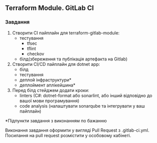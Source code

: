 ## Terraform Module. GitLab CI

### Завдання
1. Створити  CI пайплайн для terraform-gitlab-module: 
    - тестування
        - tfsec
        - tflint
        - checkov
    - білд(збереження та публікація артефакта на Gitlab)
2. Створити CI/CD пайплайн для dotnet app: 
    - білд 
    - тестування
    - деплой інфраструктури*
    - деплоймент аплікейшина*
3. Перед білд стейджем додати кроки:
    - linters (C#: dotnet-format або sonarlint, або інший відповідно до вашої мови програмування)
    - code analysis (налаштувати sonarqube та інтегрувати у ваш пайплайн)

*Підпункти завдання з виконанням по бажанню

Виконання завдання оформити у вигляді Pull Request з .gitlab-ci.yml. Посилання на pull request розмістити у особовому кабінеті.